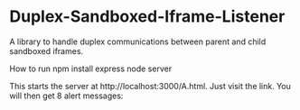 # Duplex-Sandboxed-Iframe-Listener
A library to handle duplex communications between parent and child sandboxed iframes.

How to run
npm install express
node server

This starts the server at http://localhost:3000/A.html. Just visit the link. You will then get 8 alert messages:



